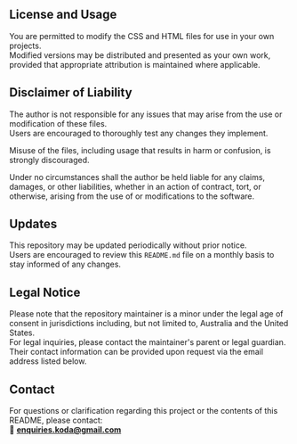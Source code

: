## License and Usage

You are permitted to modify the CSS and HTML files for use in your own projects.  
Modified versions may be distributed and presented as your own work, provided that appropriate attribution is maintained where applicable.

## Disclaimer of Liability

The author is not responsible for any issues that may arise from the use or modification of these files.  
Users are encouraged to thoroughly test any changes they implement.

Misuse of the files, including usage that results in harm or confusion, is strongly discouraged.

Under no circumstances shall the author be held liable for any claims, damages, or other liabilities, whether in an action of contract, tort, or otherwise, arising from the use of or modifications to the software.

## Updates

This repository may be updated periodically without prior notice.  
Users are encouraged to review this `README.md` file on a monthly basis to stay informed of any changes.

## Legal Notice

Please note that the repository maintainer is a minor under the legal age of consent in jurisdictions including, but not limited to, Australia and the United States.  
For legal inquiries, please contact the maintainer's parent or legal guardian. Their contact information can be provided upon request via the email address listed below.

## Contact

For questions or clarification regarding this project or the contents of this README, please contact:  
📧 **enquiries.koda@gmail.com**
